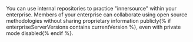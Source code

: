 You can use internal repositories to practice "innersource" within your enterprise. Members of your enterprise can collaborate using open source methodologies without sharing proprietary information publicly{% if enterpriseServerVersions contains currentVersion %}, even with private mode disabled{% endif %}.
